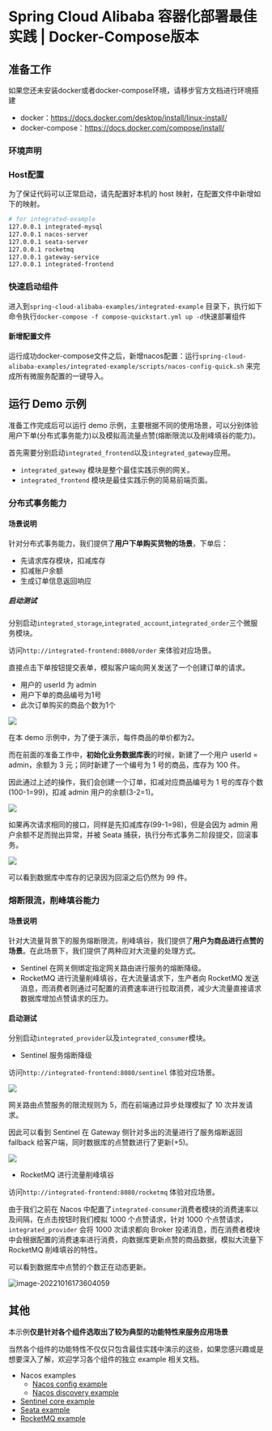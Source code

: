 # Spring Cloud Alibaba 容器化部署最佳实践 | Docker-Compose版本

## 准备工作

如果您还未安装docker或者docker-compose环境，请移步官方文档进行环境搭建

- docker：https://docs.docker.com/desktop/install/linux-install/
- docker-compose：https://docs.docker.com/compose/install/

### 环境声明

### Host配置
为了保证代码可以正常启动，请先配置好本机的 host 映射，在配置文件中新增如下的映射。
```sh
# for integrated-example
127.0.0.1 integrated-mysql
127.0.0.1 nacos-server
127.0.0.1 seata-server
127.0.0.1 rocketmq
127.0.0.1 gateway-service
127.0.0.1 integrated-frontend
```

### 快速启动组件
进入到`spring-cloud-alibaba-examples/integrated-example` 目录下，执行如下命令执行`docker-compose -f compose-quickstart.yml up -d`快速部署组件

#### 新增配置文件

运行成功docker-compose文件之后，新增nacos配置：运行`spring-cloud-alibaba-examples/integrated-example/scripts/nacos-config-quick.sh` 来完成所有微服务配置的一键导入。

## 运行 Demo 示例

准备工作完成后可以运行 demo 示例，主要根据不同的使用场景，可以分别体验用户下单(分布式事务能力)以及模拟高流量点赞(熔断限流以及削峰填谷的能力)。

首先需要分别启动`integrated_frontend`以及`integrated_gateway`应用。

- `integrated_gateway` 模块是整个最佳实践示例的网关。
- `integrated_frontend` 模块是最佳实践示例的简易前端页面。

### 分布式事务能力

#### 场景说明

针对分布式事务能力，我们提供了**用户下单购买货物的场景**，下单后：

- 先请求库存模块，扣减库存
- 扣减账户余额
- 生成订单信息返回响应

##### 启动测试

分别启动`integrated_storage`,`integrated_account`,`integrated_order`三个微服务模块。

访问`http://integrated-frontend:8080/order` 来体验对应场景。

直接点击下单按钮提交表单，模拟客户端向网关发送了一个创建订单的请求。

- 用户的 userId 为 admin
- 用户下单的商品编号为1号
- 此次订单购买的商品个数为1个

![](https://my-img-1.oss-cn-hangzhou.aliyuncs.com/image-20221016155416524.png)

在本 demo 示例中，为了便于演示，每件商品的单价都为2。

而在前面的准备工作中，**初始化业务数据库表**的时候，新建了一个用户 userId = admin，余额为 3 元；同时新建了一个编号为 1 号的商品，库存为 100 件。

因此通过上述的操作，我们会创建一个订单，扣减对应商品编号为 1 号的库存个数(100-1=99)，扣减 admin 用户的余额(3-2=1)。

![](https://my-img-1.oss-cn-hangzhou.aliyuncs.com/image-20221016155429801.png)

如果再次请求相同的接口，同样是先扣减库存(99-1=98)，但是会因为 admin 用户余额不足而抛出异常，并被 Seata 捕获，执行分布式事务二阶段提交，回滚事务。

![](https://my-img-1.oss-cn-hangzhou.aliyuncs.com/image-20221016155436112.png)

可以看到数据库中库存的记录因为回滚之后仍然为 99 件。

### 熔断限流，削峰填谷能力

#### 场景说明

针对大流量背景下的服务熔断限流，削峰填谷，我们提供了**用户为商品进行点赞的场景**。在此场景下，我们提供了两种应对大流量的处理方式。

- Sentinel 在网关侧绑定指定网关路由进行服务的熔断降级。
- RocketMQ 进行流量削峰填谷，在大流量请求下，生产者向 RocketMQ 发送消息，而消费者则通过可配置的消费速率进行拉取消费，减少大流量直接请求数据库增加点赞请求的压力。

#### 启动测试

分别启动`integrated_provider`以及`integrated_consumer`模块。

- Sentinel 服务熔断降级

访问`http://integrated-frontend:8080/sentinel` 体验对应场景。

![](https://my-img-1.oss-cn-hangzhou.aliyuncs.com/image-20221016155501290.png)

网关路由点赞服务的限流规则为 5，而在前端通过异步处理模拟了 10 次并发请求。

因此可以看到 Sentinel 在 Gateway 侧针对多出的流量进行了服务熔断返回 fallback 给客户端，同时数据库的点赞数进行了更新(+5)。

![](https://my-img-1.oss-cn-hangzhou.aliyuncs.com/image-20220914155755103.png)

- RocketMQ 进行流量削峰填谷

访问`http://integrated-frontend:8080/rocketmq` 体验对应场景。

由于我们之前在 Nacos 中配置了`integrated-consumer`消费者模块的消费速率以及间隔，在点击按钮时我们模拟 1000 个点赞请求，针对 1000 个点赞请求，`integrated_provider`
会将 1000 次请求都向 Broker 投递消息，而在消费者模块中会根据配置的消费速率进行消费，向数据库更新点赞的商品数据，模拟大流量下 RocketMQ 削峰填谷的特性。

可以看到数据库中点赞的个数正在动态更新。

![image-20221016173604059](https://my-img-1.oss-cn-hangzhou.aliyuncs.com/image-20221016173604059.png)

## 其他

本示例**仅是针对各个组件选取出了较为典型的功能特性来服务应用场景**

当然各个组件的功能特性不仅仅只包含最佳实践中演示的这些，如果您感兴趣或是想要深入了解，欢迎学习各个组件的独立 example 相关文档。

- Nacos examples
    - [Nacos config example](../../../nacos-example/nacos-config-example/readme-zh.md)
    - [Nacos discovery example](../../../nacos-example/nacos-discovery-example/readme-zh.md)
- [Sentinel core example](../../../sentinel-example/sentinel-core-example/readme-zh.md)
- [Seata example](../../../seata-example/readme-zh.md)
- [RocketMQ example](../../../rocketmq-example/readme-zh.md)